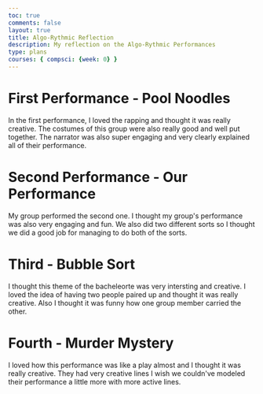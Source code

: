 ```yaml
---
toc: true
comments: false
layout: true
title: Algo-Rythmic Reflection
description: My reflection on the Algo-Rythmic Performances 
type: plans
courses: { compsci: {week: 0} }
---
```


# First Performance - Pool Noodles 

In the first performance, I loved the rapping and thought it was really creative. The costumes of this group were also really good and well put together. The narrator was also super engaging and very clearly explained all of their performance. 

# Second Performance - Our Performance 

My group performed the second one. I thought my group's performance was also very engaging and fun. We also did two different sorts so I thought we did a good job for managing to do both of the sorts. 

# Third - Bubble Sort  

I thought this theme of the bacheleorte was very intersting and creative. I loved the idea of having two people paired up and thought it was really creative. Also I thought it was funny how one group member carried the other. 

# Fourth - Murder Mystery 

I loved how this performance was like a play almost and I thought it was really creative. They had very creative lines I wish we couldn've modeled their performance a little more with more active lines. 